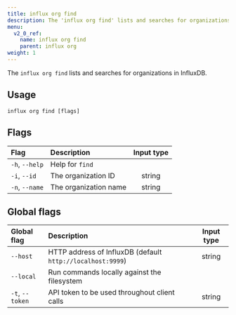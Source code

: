 ```yaml
---
title: influx org find
description: The 'influx org find' lists and searches for organizations in InfluxDB.
menu:
  v2_0_ref:
    name: influx org find
    parent: influx org
weight: 1
---
```


The `influx org find` lists and searches for organizations in InfluxDB.

## Usage
```
influx org find [flags]
```

## Flags
| Flag           | Description           | Input type  |
|:----           |:-----------           |:----------: |
| `-h`, `--help` | Help for `find`         |             |
| `-i`, `--id`   | The organization ID   | string      |
| `-n`, `--name` | The organization name | string      |

## Global flags
| Global flag     | Description                                                | Input type |
|:-----------     |:-----------                                                |:----------:|
| `--host`        | HTTP address of InfluxDB (default `http://localhost:9999`) | string     |
| `--local`       | Run commands locally against the filesystem                |            |
| `-t`, `--token` | API token to be used throughout client calls               | string     |
